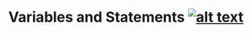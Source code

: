 # Variables and Statements [![alt text](https://icon-icons.com/icons2/936/PNG/32/download-to-storage-drive_icon-icons.com_73590.png "Download Lesson 1: Setting up Your Machine")](https://github.com/martensievers/Resource-Files/raw/master/Exercise%201%20-%20Setting%20up%20Your%20Machine%20%26%20JavaScript%20Basics.pdf)

